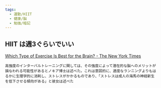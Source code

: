 ```yaml
---
tags:
  - 運動/HIIT
  - 健康/脳
  - 勉強/暗記
---
```

## HIIT は週3ぐらいでいい

[Which Type of Exercise Is Best for the Brain? - The New York Times](https://archive.nytimes.com/well.blogs.nytimes.com/2016/02/17/which-type-of-exercise-is-best-for-the-brain/?_r=0)

```
高強度のインターバルトレーニングに関しては、その強度によって潜在的な脳へのメリットが損なわれる可能性があるとノキア博士は述べた。これは意図的に、適度なランニングよりもはるかに生理学的に消耗し、ストレスがかかるものであり、「ストレスは成人の海馬の神経新生を低下させる傾向がある」と彼女は述べた
```
